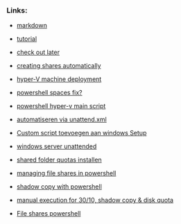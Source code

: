 ### Links:
- [markdown](https://github.com/adam-p/markdown-here/wiki/Markdown-Cheatsheet#code)

- [tutorial](https://www.youtube.com/watch?v=pcj3h6TamAI)

- [check out later](https://www.altaro.com/hyper-v/hyper-v-automatic-virtual-machine-activation-windows-server-2016/)

- [creating shares automatically](http://www.tomsitpro.com/articles/create-file-share-windows-server-2016,1-3364.html)

- [hyper-V machine deployment](https://www.starwindsoftware.com/blog/automate-the-hyper-v-virtual-machine-deployment-with-powershell)

- [powershell spaces fix?](https://stackoverflow.com/questions/8883215/powershell-passing-calculated-paths-with-spaces)

- [powershell hyper-v main script](https://technet.microsoft.com/en-us/library/jj933287.aspx)

- [automatiseren via unattend.xml](https://social.technet.microsoft.com/wiki/contents/articles/36609.windows-server-2016-unattended-installation.aspx)

- [Custom script toevoegen aan windows Setup](https://technet.microsoft.com/en-us/library/dd744268(WS.10).aspx)

- [windows server unattended](https://medium.com/tech-jobs-academy/creating-a-windows-server-2012-r2-core-unattended-installation-iso-ab8071c03279)

- [shared folder quotas installen](https://www.saotn.org/powershell-get-fsrmquota-and-set-fsrmquota/) 

- [managing file shares in powershell](http://windowsitpro.com/powershell/managing-file-shares-windows-powershell)

- [shadow copy with powershell](https://msdn.microsoft.com/en-us/library/aa389391(v=vs.85).aspx)

- [manual execution for 30/10, shadow copy & disk quota](https://msdn.microsoft.com/en-us/library/aa389391(v=vs.85).aspx)

- [File shares powershell](http://windowsitpro.com/powershell/managing-file-shares-windows-powershell)
